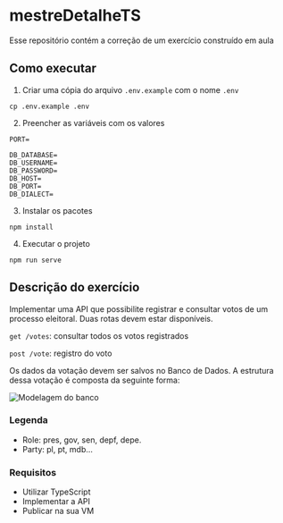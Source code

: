 # mestreDetalheTS

Esse repositório contém a correção de um exercício construído em aula

## Como executar

1. Criar uma cópia do arquivo ```.env.example``` com o nome ```.env```
```
cp .env.example .env
```

2. Preencher as variáveis com os valores
```
PORT=

DB_DATABASE=
DB_USERNAME=
DB_PASSWORD=
DB_HOST=
DB_PORT=
DB_DIALECT=
```

3. Instalar os pacotes
```
npm install
```

4. Executar o projeto
```
npm run serve
```

## Descrição do exercício
Implementar uma API que possibilite registrar e consultar votos de um processo eleitoral. Duas rotas devem estar disponíveis.

```get /votes```: consultar todos os votos registrados

```post /vote```: registro do voto

Os dados da votação devem ser salvos no Banco de Dados. A estrutura dessa votação é composta da seguinte forma:

![Modelagem do banco](docs/db.png)

### Legenda
- Role: pres, gov, sen, depf, depe.
- Party: pl, pt, mdb…

### Requisitos
- Utilizar TypeScript
- Implementar a API
- Publicar na sua VM

